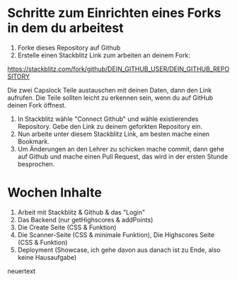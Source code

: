 # Schritte zum Einrichten eines Forks in dem du arbeitest

1. Forke dieses Repository auf Github
1. Erstelle einen Stackblitz Link zum arbeiten an deinem Fork:

https://stackblitz.com/fork/github/DEIN_GITHUB_USER/DEIN_GITHUB_REPOSITORY

Die zwei Capslock Teile austauschen mit deinen Daten, dann den Link aufrufen. Die Teile sollten leicht zu erkennen sein, wenn du auf GitHub deinen Fork öffnest.

1. In Stackblitz wähle "Connect Github" und wähle existierendes Repository. Gebe den Link zu deinem geforkten Repository ein.
1. Nun arbeite unter diesem Stackblitz Link, am besten mache einen Bookmark.
1. Um Änderungen an den Lehrer zu schicken mache commit, dann gehe auf Github und mache einen Pull Request, das wird in der ersten Stunde besprochen.

# Wochen Inhalte

1. Arbeit mit Stackblitz & Github & das "Login"
2. Das Backend (nur getHighscores & addPoints)
3. Die Create Seite (CSS & Funktion)
4. Die Scanner-Seite (CSS & minimale Funktion), Die Highscores Seite (CSS & Funktion)
5. Deployment (Showcase, ich gehe davon aus danach ist zu Ende, also keine Hausaufgabe)

neuertext

